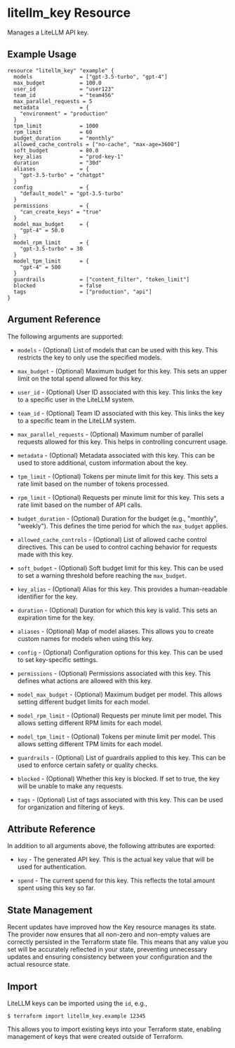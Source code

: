 # litellm_key Resource

Manages a LiteLLM API key.

## Example Usage

```hcl
resource "litellm_key" "example" {
  models               = ["gpt-3.5-turbo", "gpt-4"]
  max_budget           = 100.0
  user_id              = "user123"
  team_id              = "team456"
  max_parallel_requests = 5
  metadata             = {
    "environment" = "production"
  }
  tpm_limit            = 1000
  rpm_limit            = 60
  budget_duration      = "monthly"
  allowed_cache_controls = ["no-cache", "max-age=3600"]
  soft_budget          = 80.0
  key_alias            = "prod-key-1"
  duration             = "30d"
  aliases              = {
    "gpt-3.5-turbo" = "chatgpt"
  }
  config               = {
    "default_model" = "gpt-3.5-turbo"
  }
  permissions          = {
    "can_create_keys" = "true"
  }
  model_max_budget     = {
    "gpt-4" = 50.0
  }
  model_rpm_limit      = {
    "gpt-3.5-turbo" = 30
  }
  model_tpm_limit      = {
    "gpt-4" = 500
  }
  guardrails           = ["content_filter", "token_limit"]
  blocked              = false
  tags                 = ["production", "api"]
}
```

## Argument Reference

The following arguments are supported:

* `models` - (Optional) List of models that can be used with this key. This restricts the key to only use the specified models.

* `max_budget` - (Optional) Maximum budget for this key. This sets an upper limit on the total spend allowed for this key.

* `user_id` - (Optional) User ID associated with this key. This links the key to a specific user in the LiteLLM system.

* `team_id` - (Optional) Team ID associated with this key. This links the key to a specific team in the LiteLLM system.

* `max_parallel_requests` - (Optional) Maximum number of parallel requests allowed for this key. This helps in controlling concurrent usage.

* `metadata` - (Optional) Metadata associated with this key. This can be used to store additional, custom information about the key.

* `tpm_limit` - (Optional) Tokens per minute limit for this key. This sets a rate limit based on the number of tokens processed.

* `rpm_limit` - (Optional) Requests per minute limit for this key. This sets a rate limit based on the number of API calls.

* `budget_duration` - (Optional) Duration for the budget (e.g., "monthly", "weekly"). This defines the time period for which the `max_budget` applies.

* `allowed_cache_controls` - (Optional) List of allowed cache control directives. This can be used to control caching behavior for requests made with this key.

* `soft_budget` - (Optional) Soft budget limit for this key. This can be used to set a warning threshold before reaching the `max_budget`.

* `key_alias` - (Optional) Alias for this key. This provides a human-readable identifier for the key.

* `duration` - (Optional) Duration for which this key is valid. This sets an expiration time for the key.

* `aliases` - (Optional) Map of model aliases. This allows you to create custom names for models when using this key.

* `config` - (Optional) Configuration options for this key. This can be used to set key-specific settings.

* `permissions` - (Optional) Permissions associated with this key. This defines what actions are allowed with this key.

* `model_max_budget` - (Optional) Maximum budget per model. This allows setting different budget limits for each model.

* `model_rpm_limit` - (Optional) Requests per minute limit per model. This allows setting different RPM limits for each model.

* `model_tpm_limit` - (Optional) Tokens per minute limit per model. This allows setting different TPM limits for each model.

* `guardrails` - (Optional) List of guardrails applied to this key. This can be used to enforce certain safety or quality checks.

* `blocked` - (Optional) Whether this key is blocked. If set to true, the key will be unable to make any requests.

* `tags` - (Optional) List of tags associated with this key. This can be used for organization and filtering of keys.

## Attribute Reference

In addition to all arguments above, the following attributes are exported:

* `key` - The generated API key. This is the actual key value that will be used for authentication.

* `spend` - The current spend for this key. This reflects the total amount spent using this key so far.

## State Management

Recent updates have improved how the Key resource manages its state. The provider now ensures that all non-zero and non-empty values are correctly persisted in the Terraform state file. This means that any value you set will be accurately reflected in your state, preventing unnecessary updates and ensuring consistency between your configuration and the actual resource state.

## Import

LiteLLM keys can be imported using the `id`, e.g.,

```
$ terraform import litellm_key.example 12345
```

This allows you to import existing keys into your Terraform state, enabling management of keys that were created outside of Terraform.
